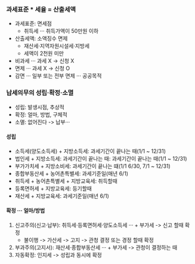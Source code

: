 ### 과세표준 * 세율 = 산출세액
- 과세표준: 면세점
    - 취득세 ··· 취득가액이 50만원 이하
- 산출세액: 소액징수 면제
    - 재산세·지역자원시설세·지방세
    - 세액이 2천원 미만 
- 비과세 ··· 과세 X -> 신청 X
- 면제 ··· 과세 X -> 신청 O
- 감면 ··· 일부 또는 전부 면제 ··· 공공목적
### 납세의무의 성립·확정·소멸
- 성립: 발생시점, 추상적
- 확정: 얼마, 방법, 구체적
- 소멸: 없어진다 -> 납부···
#### 성립
- 소득세(양도소득세) + 지방소득세: 과세기간이 끝나는 때(1/1 ~ 12/31)
- 법인세 + 지방소득세: 과세기간이 끝나는 때: 과세기간이 끝나는 때(1/1 ~ 12/31)
- 부가가치세 + 지방소비세: 과세기간이 끝나는 떄(1/1 6/30, 7/1 ~ 12/31)
- 종합부동산세 + 농어촌특별세: 과세기준일(매년 6/1)
- 취득세 + 농어촌특별세 + 지방교육세: 취득할때
- 등록면허세 + 지방교육세: 등기할때
- 재산세 + 지방교육세: 과세기준일(매년 6/1)
#### 확정 ··· 얼마/방법
1. 신고주의(신고·납부): 취득세·등록면허세·양도소득세 ··· + 부가세 -> 신고 할때 확정
    - 불이행 -> 가산세 -> 고지 -> 관청 결정 또는 경정 할때 확정
2. 부과주의(고지서): 재산세·종합부동산세 ··· + 부가세 -> 관청이 결정하는 때
3. 자동확정: 인지세 -> 성립과 동시에 확정